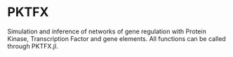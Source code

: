 # PKTFX
Simulation and inference of networks of gene regulation with Protein Kinase, Transcription Factor and gene elements.
All functions can be called through PKTFX.jl.
